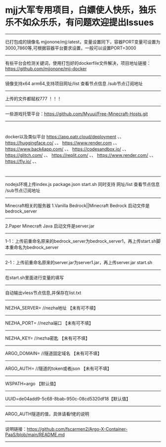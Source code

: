 # mjj大军专用项目，白嫖使人快乐，独乐乐不如众乐乐，有问题欢迎提出Issues
* * *
已打包成的镜像名 mjjonone/mjj:latest，变量设置同下，容器PORT变量可设置为3000,7860等,可根据容器平台要求设置，一般可以设置PORT=3000
* * *
有些平台会检测关键词，使用打包好的dockerfile文件解决，项目地址链接：https://github.com/mjjonone/mjj-docker
* * *
镜像支持x64 arm64,支持项目网址/list 查看节点信息 /sub节点订阅地址
* * *
上传的文件都赋权777 ！！！
* * *
一些游戏托管平台：https://github.com/Myuui/Free-Minecraft-Hosts.git
* * *
#
docker以及类似平台
https://app.patr.cloud/deployment  、、
https://huggingface.co/   、、
https://www.render.com     、、
https://www.back4app.com/   、、
https://codesandbox.io/    、、
https://glitch.com/          、、
https://replit.com/          、、
https://www.render.com/    、、
https://fly.io/    、、
#
* * *
nodejs环境上传index.js package.json start.sh 同时支持 网址/list 查看节点信息 /sub节点订阅地址
* * *
Minecraft相关的服务器 1.Vanilla Bedrock||Minecraft Bedrock 启动文件是bedrock_server
* * *
2.Paper Minecraft Java 启动文件是server.jar
* * *
1-1：上传前重命名原来的bedrock_server为bedrock_server1，再上传start.sh脚本重命名为bedrock_server
* * *
2-1：上传前重命名原来的server.jar为server1.jar，再上传server.jar start.sh 
* * *
在start.sh里面进行变量的填写  
* * *
自动输出vless节点信息,并保存在list.txt
* * *
NEZHA_SERVER=   //nezha地址   【未有可不填】
* * *
NEZHA_PORT=     //nezha端口  【未有可不填】
* * *
NEZHA_KEY=      //nezha密匙 【未有可不填】
* * *
ARGO_DOMAIN=  //隧道固定域名  【未有可不填】
* * *
ARGO_AUTH=    //隧道的token或者json  【未有可不填】
* * *
WSPATH=argo  【默认值】
* * *
UUID=de04add9-5c68-8bab-950c-08cd5320df18【默认值】
* * *
ARGO_AUTH隧道的值，具体请看f佬的说明 
* * *
说明链接：https://github.com/fscarmen2/Argo-X-Container-PaaS/blob/main/README.md
* * *
